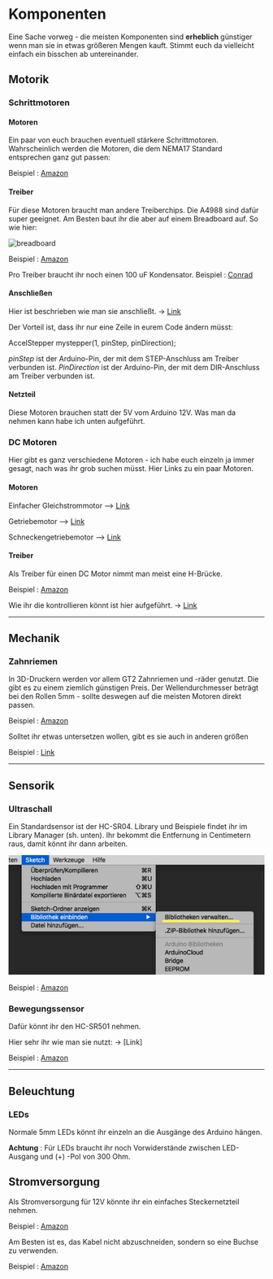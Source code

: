 # Komponenten

Eine Sache vorweg - die meisten Komponenten sind **erheblich** günstiger wenn man sie in etwas größeren Mengen kauft. Stimmt euch da vielleicht einfach ein bisschen ab untereinander.

## Motorik

### Schrittmotoren

#### Motoren

Ein paar von euch brauchen eventuell stärkere Schrittmotoren. Wahrscheinlich werden die Motoren, die dem NEMA17 Standard entsprechen ganz gut passen:

Beispiel : [Amazon](https://www.amazon.de/NEMA-Phase-4-Draht-Stepper-Motor-3D-Drucker/dp/B06ZY9G8KG/ref=sr_1_4?ie=UTF8&qid=1526741354&sr=8-4&keywords=nema17)

#### Treiber
Für diese Motoren braucht man andere Treiberchips. Die A4988 sind dafür super geeignet. Am Besten baut ihr die aber auf einem Breadboard auf. So wie hier:

![breadboard](https://a.pololu-files.com/picture/0J4072.1200.jpg?fec74ab343db423edd0d639d539c233d)

Beispiel : [Amazon](https://www.amazon.de/Popprint-A4988-Schrittmotor-Treiber-Ramps1-4-Kühlkörper-3D-Drucker/dp/B06Y28H956/ref=sr_1_1?ie=UTF8&qid=1526741529&sr=8-1&keywords=a4988)

Pro Treiber braucht ihr noch einen 100 uF Kondensator.
Beispiel : [Conrad](https://www.conrad.de/de/panasonic-eeu-fc1c101-elektrolyt-kondensator-radial-bedrahtet-25-mm-100-f-16-v-20-o-63-mm-1-st-1471207.html)

#### Anschließen

Hier ist beschrieben wie man sie anschließt. -> [Link](https://www.pololu.com/product/1182)

Der Vorteil ist, dass ihr nur eine Zeile in eurem Code ändern müsst:

AccelStepper mystepper(1, pinStep, pinDirection);

*pinStep* ist der Arduino-Pin, der mit dem STEP-Anschluss am Treiber verbunden ist.
*PinDirection* ist der Arduino-Pin, der mit dem DIR-Anschluss am Treiber verbunden ist.

#### Netzteil

Diese Motoren brauchen statt der 5V vom Arduino 12V. Was man da nehmen kann habe ich unten aufgeführt.

### DC Motoren

Hier gibt es ganz verschiedene Motoren - ich habe euch einzeln ja immer gesagt, nach was ihr grob suchen müsst. Hier Links zu ein paar Motoren.

#### Motoren

Einfacher Gleichstrommotor --> [Link](https://www.amazon.de/Yeeco-Elektrisch-Geschwindigkeit-Drehmoment-Ventilator/dp/B072KZT3X1/ref=sr_1_5?s=diy&ie=UTF8&qid=1526747528&sr=1-5)

Getriebemotor --> [Link](https://www.amazon.de/dp/B01BBSXDL2/ref=sspa_dk_detail_4?psc=1)

Schneckengetriebemotor --> [Link](https://www.amazon.de/Reversible-Hochdrehmoment-Gleichstrommotor-Geschwindigkeitsreduzierung-Elektromotor/dp/B0752T2WHC/ref=sr_1_1?s=diy&ie=UTF8&qid=1526747507&sr=1-1)

#### Treiber

Als Treiber für einen DC Motor nimmt man meist eine H-Brücke.

Beispiel : [Amazon](https://www.amazon.de/Neuftech-H-Brücke-Motortreiber-Schrittmotor-Controller/dp/B01KBTNHS6/ref=sr_1_6?ie=UTF8&qid=1526746046&sr=8-6&keywords=l298n)

Wie ihr die kontrollieren könnt ist hier aufgeführt. -> [Link](https://howtomechatronics.com/tutorials/arduino/arduino-dc-motor-control-tutorial-l298n-pwm-h-bridge/)

---

## Mechanik

### Zahnriemen

In 3D-Druckern werden vor allem GT2 Zahnriemen und -räder genutzt. Die gibt es zu einem ziemlich günstigen Preis. Der Wellendurchmesser beträgt bei den Rollen 5mm - sollte deswegen auf die meisten Motoren direkt passen.

Beispiel : [Amazon](https://www.amazon.de/Zahnriemen-Riemenscheibe-Bohrung-Riemen-Drucker/dp/B01AU3LRRG/ref=sr_1_fkmr1_1?ie=UTF8&qid=1526741082&sr=8-1-fkmr1)

Solltet ihr etwas untersetzen wollen, gibt es sie auch in anderen größen

Beispiel : [Link](https://www.amazon.de/dp/B071RM71FY/ref=twister_B071DWQ9J4?_encoding=UTF8&psc=1)

---

## Sensorik

### Ultraschall

Ein Standardsensor ist der HC-SR04. Library und Beispiele findet ihr im Library Manager (sh. unten). Ihr bekommt die Entfernung in Centimetern raus, damit könnt ihr dann arbeiten.

![Libs](libs.png)

Beispiel : [Amazon](https://www.amazon.de/Aukru-Ultraschall-HC-SR04-Distance-Raspberry/dp/B00R2U8HK6/ref=sr_1_2?ie=UTF8&qid=1526746149&sr=8-2&keywords=ultrasonic+sensor+arduino)

### Bewegungssensor

Dafür könnt ihr den HC-SR501 nehmen.

Hier sehr ihr wie man sie nutzt: -> [Link]

Beispiel : [Amazon](https://www.amazon.de/kwmobile-Bewegungssensor-HC-SR501-digitalem-Raspberry/dp/B01LZAXUXQ/ref=sr_1_8?s=diy&ie=UTF8&qid=1526746550&sr=1-8&keywords=arduino)

---

## Beleuchtung

### LEDs

Normale 5mm LEDs könnt ihr einzeln an die Ausgänge des Arduino hängen.

**Achtung** : Für LEDs braucht ihr noch Vorwiderstände zwischen LED-Ausgang und (+) -Pol von 300 Ohm.

## Stromversorgung

Als Stromversorgung für 12V könnte ihr ein einfaches Steckernetzteil nehmen.

Beispiel : [Amazon](https://www.amazon.de/Netzteil-Netzadapter-Streifen-Lichterkette-Schlauch-12-V/dp/B01CZCXXW2/ref=sr_1_5?ie=UTF8&qid=1526741674&sr=8-5&keywords=12v+3a)

Am Besten ist es, das Kabel nicht abzuschneiden, sondern so eine Buchse zu verwenden.

Beispiel : [Amazon](https://www.amazon.de/adaptare-93520-DC-Hohlstecker-Buchse-zweipoliger-Terminal-Block/dp/B01GTGRP38/ref=sr_1_9?s=diy&ie=UTF8&qid=1526748504&sr=1-9&keywords=dc+buchse)
